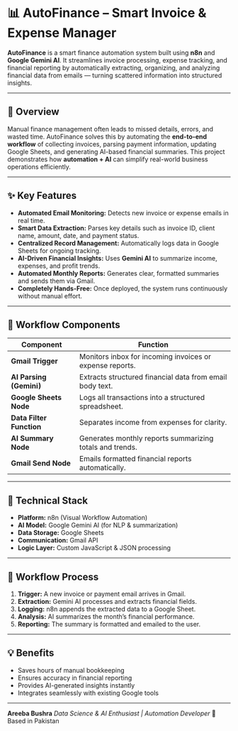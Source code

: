 # 📊 AutoFinance – Smart Invoice & Expense Manager

**AutoFinance** is a smart finance automation system built using **n8n** and **Google Gemini AI**.
It streamlines invoice processing, expense tracking, and financial reporting by automatically extracting, organizing, and analyzing financial data from emails — turning scattered information into structured insights.

---

## 📘 Overview

Manual finance management often leads to missed details, errors, and wasted time.
AutoFinance solves this by automating the **end-to-end workflow** of collecting invoices, parsing payment information, updating Google Sheets, and generating AI-based financial summaries.
This project demonstrates how **automation + AI** can simplify real-world business operations efficiently.

---

## ✨ Key Features

* **Automated Email Monitoring:** Detects new invoice or expense emails in real time.
* **Smart Data Extraction:** Parses key details such as invoice ID, client name, amount, date, and payment status.
* **Centralized Record Management:** Automatically logs data in Google Sheets for ongoing tracking.
* **AI-Driven Financial Insights:** Uses **Gemini AI** to summarize income, expenses, and profit trends.
* **Automated Monthly Reports:** Generates clear, formatted summaries and sends them via Gmail.
* **Completely Hands-Free:** Once deployed, the system runs continuously without manual effort.

---

## 🧩 Workflow Components

| Component                | Function                                                 |
| ------------------------ | -------------------------------------------------------- |
| **Gmail Trigger**        | Monitors inbox for incoming invoices or expense reports. |
| **AI Parsing (Gemini)**  | Extracts structured financial data from email body text. |
| **Google Sheets Node**   | Logs all transactions into a structured spreadsheet.     |
| **Data Filter Function** | Separates income from expenses for clarity.              |
| **AI Summary Node**      | Generates monthly reports summarizing totals and trends. |
| **Gmail Send Node**      | Emails formatted financial reports automatically.        |

---

## 🧠 Technical Stack

* **Platform:** n8n (Visual Workflow Automation)
* **AI Model:** Google Gemini AI (for NLP & summarization)
* **Data Storage:** Google Sheets
* **Communication:** Gmail API
* **Logic Layer:** Custom JavaScript & JSON processing

---

## 🔄 Workflow Process

1. **Trigger:** A new invoice or payment email arrives in Gmail.
2. **Extraction:** Gemini AI processes and extracts financial fields.
3. **Logging:** n8n appends the extracted data to a Google Sheet.
4. **Analysis:** AI summarizes the month’s financial performance.
5. **Reporting:** The summary is formatted and emailed to the user.

---

## 💡 Benefits

* Saves hours of manual bookkeeping
* Ensures accuracy in financial reporting
* Provides AI-generated insights instantly
* Integrates seamlessly with existing Google tools

---

**Areeba Bushra**
*Data Science & AI Enthusiast | Automation Developer*
📍 Based in Pakistan


